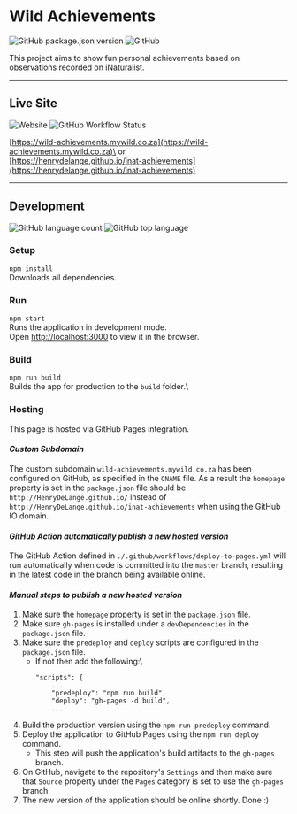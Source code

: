 # Wild Achievements

![GitHub package.json version](https://img.shields.io/github/package-json/v/HenryDeLange/inat-achievements) ![GitHub](https://img.shields.io/github/license/HenryDeLange/inat-achievements)

This project aims to show fun personal achievements based on observations recorded on iNaturalist.

---

## Live Site
![Website](https://img.shields.io/website?down_message=offline&up_message=online&url=https%3A%2F%2Fwild-achievements.mywild.co.za) ![GitHub Workflow Status](https://img.shields.io/github/workflow/status/HenryDeLange/inat-achievements/Deploy%20to%20GitHub%20Pages?label=deploy)

[https://wild-achievements.mywild.co.za](https://wild-achievements.mywild.co.za)\
or\
[https://henrydelange.github.io/inat-achievements](https://henrydelange.github.io/inat-achievements)

---

## Development

![GitHub language count](https://img.shields.io/github/languages/count/HenryDeLange/inat-achievements) ![GitHub top language](https://img.shields.io/github/languages/top/HenryDeLange/inat-achievements)

### Setup
`npm install`\
Downloads all dependencies.

### Run
 `npm start`\
Runs the application in development mode.\
Open [http://localhost:3000](http://localhost:3000) to view it in the browser.

### Build
 `npm run build`\
Builds the app for production to the `build` folder.\

### Hosting
This page is hosted via GitHub Pages integration.

#### _Custom Subdomain_
The custom subdomain `wild-achievements.mywild.co.za` has been configured on GitHub, as specified in the `CNAME` file. As a result the `homepage` property is set in the `package.json` file should be `http://HenryDeLange.github.io/` instead of `http://HenryDeLange.github.io/inat-achievements` when using the GitHub IO domain.

#### _GitHub Action automatically publish a new hosted version_
The GitHub Action defined in `./.github/workflows/deploy-to-pages.yml` will run automatically when code is committed into the `master` branch, resulting in the latest code in the branch being available online.

#### _Manual steps to publish a new hosted version_
  1. Make sure the `homepage` property is set in the `package.json` file.
  2. Make sure `gh-pages` is installed under a `devDependencies` in the `package.json` file.
  3. Make sure the `predeploy` and `deploy` scripts are configured in the `package.json` file.
      - If not then add the following:\
        ```
        "scripts": {
            ...
            "predeploy": "npm run build",
            "deploy": "gh-pages -d build",
            ...
        ```
  4. Build the production version using the `npm run predeploy` command.
  5. Deploy the application to GitHub Pages using the `npm run deploy` command.
      - This step will push the application's build artifacts to the `gh-pages` branch.
  6. On GitHub, navigate to the repository's `Settings` and then make sure that `Source` property under the `Pages` category is set to use the `gh-pages` branch.
  7. The new version of the application should be online shortly. Done :)
